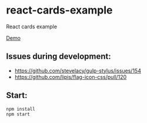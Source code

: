 # react-cards-example
React cards example

[Demo](https://jokero.github.io/react-cards-example/)

## Issues during development:
* https://github.com/stevelacy/gulp-stylus/issues/154
* https://github.com/lipis/flag-icon-css/pull/120

## Start:

```sh
npm install
npm start
```